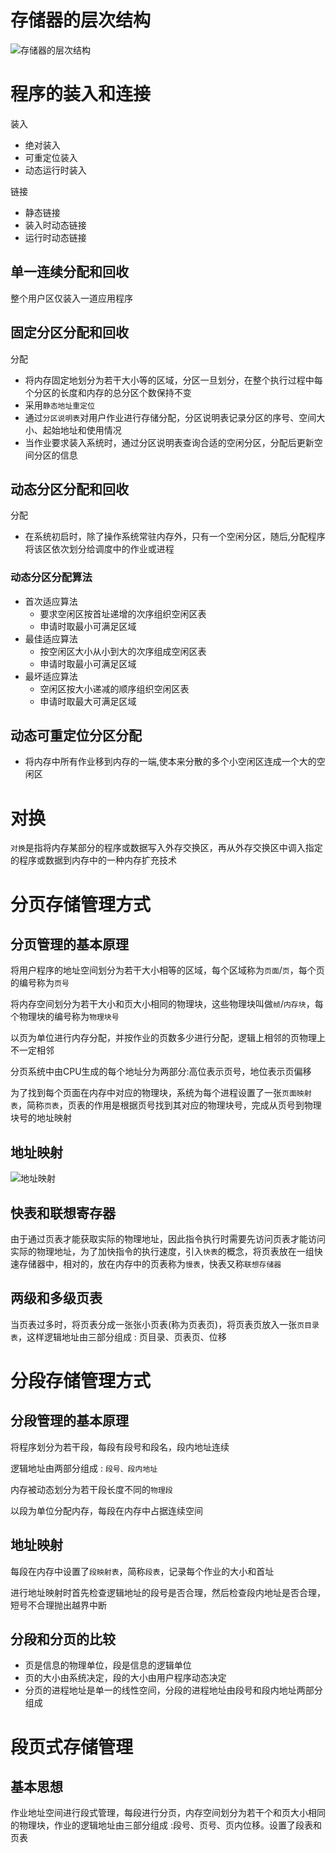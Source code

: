 
# 存储器的层次结构

![存储器的层次结构](http://7xshpr.com1.z0.glb.clouddn.com/OperatingSystem-4-1.jpg)

# 程序的装入和连接
装入
* 绝对装入
* 可重定位装入
* 动态运行时装入

链接
* 静态链接
* 装入时动态链接
* 运行时动态链接

## 单一连续分配和回收
整个用户区仅装入一道应用程序


## 固定分区分配和回收

分配
* 将内存固定地划分为若干大小等的区域，分区一旦划分，在整个执行过程中每个分区的长度和内存的总分区个数保持不变
* 采用`静态地址重定位`
* 通过`分区说明表`对用户作业进行存储分配，分区说明表记录分区的序号、空间大小、起始地址和使用情况
* 当作业要求装入系统时，通过分区说明表查询合适的空闲分区，分配后更新空间分区的信息




## 动态分区分配和回收

分配
* 在系统初启时，除了操作系统常驻内存外，只有一个空闲分区，随后,分配程序将该区依次划分给调度中的作业或进程

### 动态分区分配算法
* 首次适应算法
  * 要求空闲区按首址递增的次序组织空闲区表
  * 申请时取最小可满足区域
* 最佳适应算法
  * 按空闲区大小从小到大的次序组成空闲区表
  * 申请时取最小可满足区域
* 最坏适应算法
  * 空闲区按大小递减的顺序组织空闲区表
  * 申请时取最大可满足区域
## 动态可重定位分区分配
  * 将内存中所有作业移到内存的一端,使本来分散的多个小空闲区连成一个大的空闲区
# 对换
`对换`是指将内存某部分的程序或数据写入外存交换区，再从外存交换区中调入指定的程序或数据到内存中的一种内存扩充技术
# 分页存储管理方式
## 分页管理的基本原理
将用户程序的地址空间划分为若干大小相等的区域，每个区域称为`页面`/`页`，每个页的编号称为`页号`

将内存空间划分为若干大小和页大小相同的物理块，这些物理块叫做`帧`/`内存块`，每个物理块的编号称为`物理块号`

以页为单位进行内存分配，并按作业的页数多少进行分配，逻辑上相邻的页物理上不一定相邻

分页系统中由CPU生成的每个地址分为两部分:高位表示页号，地位表示页偏移

为了找到每个页面在内存中对应的物理块，系统为每个进程设置了一张`页面映射表`，简称`页表`，页表的作用是根据页号找到其对应的物理块号，完成从页号到物理块号的地址映射

## 地址映射
![地址映射](http://7xshpr.com1.z0.glb.clouddn.com/OperatingSystem-4-2.jpg)
## 快表和联想寄存器
由于通过页表才能获取实际的物理地址，因此指令执行时需要先访问页表才能访问实际的物理地址，为了加快指令的执行速度，引入`快表`的概念，将页表放在一组快速存储器中，相对的，放在内存中的页表称为`慢表`，快表又称`联想存储器`

## 两级和多级页表
当页表过多时，将页表分成一张张小页表(称为页表页)，将页表页放入一张`页目录表`，这样逻辑地址由三部分组成 : 页目录、页表页、位移

# 分段存储管理方式
## 分段管理的基本原理
将程序划分为若干段，每段有段号和段名，段内地址连续

逻辑地址由两部分组成 : `段号、段内地址`

内存被动态划分为若干段长度不同的`物理段`

以段为单位分配内存，每段在内存中占据连续空间

## 地址映射
每段在内存中设置了`段映射表`，简称`段表`，记录每个作业的大小和首址

进行地址映射时首先检查逻辑地址的段号是否合理，然后检查段内地址是否合理，短号不合理抛出越界中断

## 分段和分页的比较
* 页是信息的物理单位，段是信息的逻辑单位
* 页的大小由系统决定，段的大小由用户程序动态决定
* 分页的进程地址是单一的线性空间，分段的进程地址由段号和段内地址两部分组成

# 段页式存储管理
## 基本思想
作业地址空间进行段式管理，每段进行分页，内存空间划分为若干个和页大小相同的物理块，作业的逻辑地址由三部分组成  :段号、页号、页内位移。设置了段表和页表
